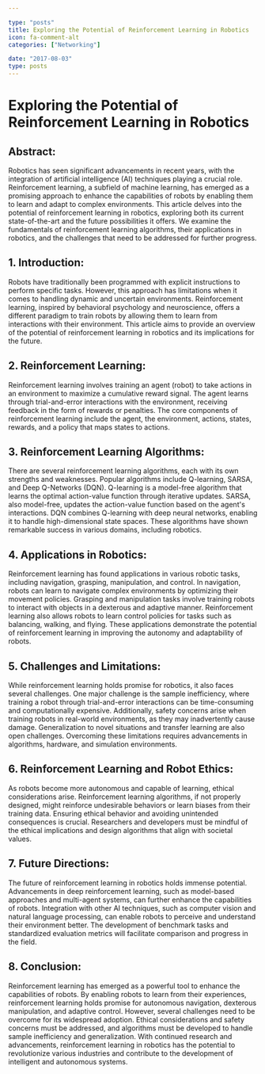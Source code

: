 ```yaml
---

type: "posts"
title: Exploring the Potential of Reinforcement Learning in Robotics
icon: fa-comment-alt
categories: ["Networking"]

date: "2017-08-03"
type: posts
---
```





# Exploring the Potential of Reinforcement Learning in Robotics

## Abstract:
Robotics has seen significant advancements in recent years, with the integration of artificial intelligence (AI) techniques playing a crucial role. Reinforcement learning, a subfield of machine learning, has emerged as a promising approach to enhance the capabilities of robots by enabling them to learn and adapt to complex environments. This article delves into the potential of reinforcement learning in robotics, exploring both its current state-of-the-art and the future possibilities it offers. We examine the fundamentals of reinforcement learning algorithms, their applications in robotics, and the challenges that need to be addressed for further progress.

## 1. Introduction:
Robots have traditionally been programmed with explicit instructions to perform specific tasks. However, this approach has limitations when it comes to handling dynamic and uncertain environments. Reinforcement learning, inspired by behavioral psychology and neuroscience, offers a different paradigm to train robots by allowing them to learn from interactions with their environment. This article aims to provide an overview of the potential of reinforcement learning in robotics and its implications for the future.

## 2. Reinforcement Learning:
Reinforcement learning involves training an agent (robot) to take actions in an environment to maximize a cumulative reward signal. The agent learns through trial-and-error interactions with the environment, receiving feedback in the form of rewards or penalties. The core components of reinforcement learning include the agent, the environment, actions, states, rewards, and a policy that maps states to actions.

## 3. Reinforcement Learning Algorithms:
There are several reinforcement learning algorithms, each with its own strengths and weaknesses. Popular algorithms include Q-learning, SARSA, and Deep Q-Networks (DQN). Q-learning is a model-free algorithm that learns the optimal action-value function through iterative updates. SARSA, also model-free, updates the action-value function based on the agent's interactions. DQN combines Q-learning with deep neural networks, enabling it to handle high-dimensional state spaces. These algorithms have shown remarkable success in various domains, including robotics.

## 4. Applications in Robotics:
Reinforcement learning has found applications in various robotic tasks, including navigation, grasping, manipulation, and control. In navigation, robots can learn to navigate complex environments by optimizing their movement policies. Grasping and manipulation tasks involve training robots to interact with objects in a dexterous and adaptive manner. Reinforcement learning also allows robots to learn control policies for tasks such as balancing, walking, and flying. These applications demonstrate the potential of reinforcement learning in improving the autonomy and adaptability of robots.

## 5. Challenges and Limitations:
While reinforcement learning holds promise for robotics, it also faces several challenges. One major challenge is the sample inefficiency, where training a robot through trial-and-error interactions can be time-consuming and computationally expensive. Additionally, safety concerns arise when training robots in real-world environments, as they may inadvertently cause damage. Generalization to novel situations and transfer learning are also open challenges. Overcoming these limitations requires advancements in algorithms, hardware, and simulation environments.

## 6. Reinforcement Learning and Robot Ethics:
As robots become more autonomous and capable of learning, ethical considerations arise. Reinforcement learning algorithms, if not properly designed, might reinforce undesirable behaviors or learn biases from their training data. Ensuring ethical behavior and avoiding unintended consequences is crucial. Researchers and developers must be mindful of the ethical implications and design algorithms that align with societal values.

## 7. Future Directions:
The future of reinforcement learning in robotics holds immense potential. Advancements in deep reinforcement learning, such as model-based approaches and multi-agent systems, can further enhance the capabilities of robots. Integration with other AI techniques, such as computer vision and natural language processing, can enable robots to perceive and understand their environment better. The development of benchmark tasks and standardized evaluation metrics will facilitate comparison and progress in the field.

## 8. Conclusion:
Reinforcement learning has emerged as a powerful tool to enhance the capabilities of robots. By enabling robots to learn from their experiences, reinforcement learning holds promise for autonomous navigation, dexterous manipulation, and adaptive control. However, several challenges need to be overcome for its widespread adoption. Ethical considerations and safety concerns must be addressed, and algorithms must be developed to handle sample inefficiency and generalization. With continued research and advancements, reinforcement learning in robotics has the potential to revolutionize various industries and contribute to the development of intelligent and autonomous systems.